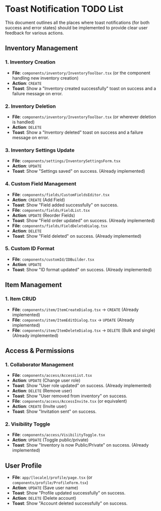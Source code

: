 # Toast Notification TODO List

This document outlines all the places where toast notifications (for both success and error states) should be implemented to provide clear user feedback for various actions.

## Inventory Management

### 1. Inventory Creation

- **File**: `components/inventory/InventoryToolbar.tsx` (or the component handling new inventory creation)
- **Action**: `CREATE`
- **Toast**: Show a "Inventory created successfully" toast on success and a failure message on error.

### 2. Inventory Deletion

- **File**: `components/inventory/InventoryToolbar.tsx` (or wherever deletion is handled)
- **Action**: `DELETE`
- **Toast**: Show a "Inventory deleted" toast on success and a failure message on error.

### 3. Inventory Settings Update

- **File**: `components/settings/InventorySettingsForm.tsx`
- **Action**: `UPDATE`
- **Toast**: Show "Settings saved" on success. (Already implemented)

### 4. Custom Field Management

- **File**: `components/fields/CustomFieldsEditor.tsx`
- **Action**: `CREATE` (Add Field)
- **Toast**: Show "Field added successfully" on success.
- **File**: `components/fields/FieldList.tsx`
- **Action**: `UPDATE` (Reorder Fields)
- **Toast**: Show "Field order updated" on success. (Already implemented)
- **File**: `components/fields/FieldDeleteDialog.tsx`
- **Action**: `DELETE`
- **Toast**: Show "Field deleted" on success. (Already implemented)

### 5. Custom ID Format

- **File**: `components/customId/IDBuilder.tsx`
- **Action**: `UPDATE`
- **Toast**: Show "ID format updated" on success. (Already implemented)

## Item Management

### 1. Item CRUD

- **File**: `components/item/ItemCreateDialog.tsx` -> `CREATE` (Already implemented)
- **File**: `components/item/ItemEditDialog.tsx` -> `UPDATE` (Already implemented)
- **File**: `components/item/ItemDeleteDialog.tsx` -> `DELETE` (Bulk and single) (Already implemented)

## Access & Permissions

### 1. Collaborator Management

- **File**: `components/access/AccessList.tsx`
- **Action**: `UPDATE` (Change user role)
- **Toast**: Show "User role updated" on success. (Already implemented)
- **Action**: `DELETE` (Remove user)
- **Toast**: Show "User removed from inventory" on success.
- **File**: `components/access/AccessInvite.tsx` (or equivalent)
- **Action**: `CREATE` (Invite user)
- **Toast**: Show "Invitation sent" on success.

### 2. Visibility Toggle

- **File**: `components/access/VisibilityToggle.tsx`
- **Action**: `UPDATE` (Toggle public/private)
- **Toast**: Show "Inventory is now Public/Private" on success. (Already implemented)

## User Profile

- **File**: `app/[locale]/profile/page.tsx` (or `components/profile/ProfileForm.tsx`)
- **Action**: `UPDATE` (Save user name)
- **Toast**: Show "Profile updated successfully" on success.
- **Action**: `DELETE` (Delete account)
- **Toast**: Show "Account deleted successfully" on success.
